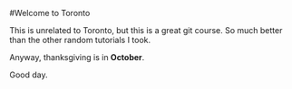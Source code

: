 #Welcome to Toronto

This is unrelated to Toronto, but this is a great git course. So much better than the other random tutorials I took.

Anyway, thanksgiving is in **October**.

Good day. 